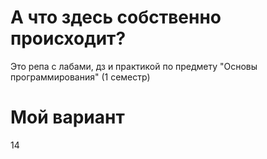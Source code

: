 # А что здесь собственно происходит? 
Это репа с лабами, дз и практикой по предмету "Основы программирования" (1 семестр)


# Мой вариант
14

